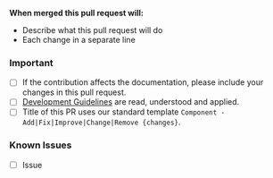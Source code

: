 **When merged this pull request will:**
- Describe what this pull request will do
- Each change in a separate line

### Important
- [ ] If the contribution affects the documentation, please include your changes in this pull request.
- [ ] [Development Guidelines](https://github.com/TacticalTrainingTeam/TTT_PartnerMod/blob/main/.github/CONTRIBUTING.md) are read, understood and applied.
- [ ] Title of this PR uses our standard template `Component - Add|Fix|Improve|Change|Remove {changes}`.

<!-- Known issues that need to be addressed -->
### Known Issues
- [ ] Issue
